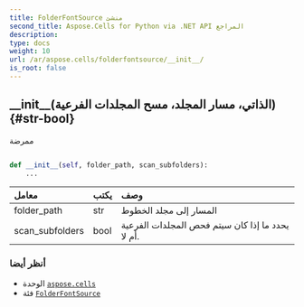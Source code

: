```yaml
---
title: FolderFontSource منشئ
second_title: Aspose.Cells for Python via .NET API المراجع
description:
type: docs
weight: 10
url: /ar/aspose.cells/folderfontsource/__init__/
is_root: false
---
```

##  \_\_init\_\_(الذاتي، مسار المجلد، مسح المجلدات الفرعية){#str-bool}
ممرضة



```python

def __init__(self, folder_path, scan_subfolders):
    ...
```


| معامل| يكتب| وصف|
| :- | :- | :- |
| folder_path | str | المسار إلى مجلد الخطوط|
| scan_subfolders | bool | يحدد ما إذا كان سيتم فحص المجلدات الفرعية أم لا.|



###  أنظر أيضا
* الوحدة [`aspose.cells`](../../)
* فئة [`FolderFontSource`](/cells/python-net/ar/aspose.cells/folderfontsource)
